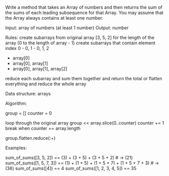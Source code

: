 Write a method that takes an Array of numbers and then returns the sum of the sums of each leading subsequence for that Array. You may assume that the Array always contains at least one number.

Input: array of numbers (at least 1 number)
Output: number

Rules:
create subarrays from original array
    [3, 5, 2]
  for the length of the array (0 to the length of array - 1)
  create subarrays that contain element index 0 - 0, 1 - 0, 1, 2
  - array[0]
  - array[0], array[1]
  - array[0], array[1], array[2]

reduce each subarray and sum them together and return the total
or flatten everything and reduce the whole array

Data structure: arrays

Algorithm:

group = []
counter = 0

loop through the original array
group << array.slice(0..counter)
counter += 1
break when counter == array.length

group.flatten.reduce(:+)




Examples:

sum_of_sums([3, 5, 2]) == (3) + (3 + 5) + (3 + 5 + 2) # -> (21)
sum_of_sums([1, 5, 7, 3]) == (1) + (1 + 5) + (1 + 5 + 7) + (1 + 5 + 7 + 3) # -> (36)
sum_of_sums([4]) == 4
sum_of_sums([1, 2, 3, 4, 5]) == 35

